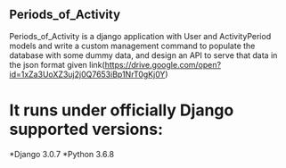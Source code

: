 ## Periods_of_Activity

Periods_of_Activity is a django application with User and ActivityPeriod models and write a custom management command to populate the database with some dummy data, and design an API to serve that data in the json format given
link(https://drive.google.com/open?id=1xZa3UoXZ3uj2j0Q7653iBp1NrT0gKj0Y)

# It runs under officially Django supported versions:

*Django 3.0.7
*Python 3.6.8
